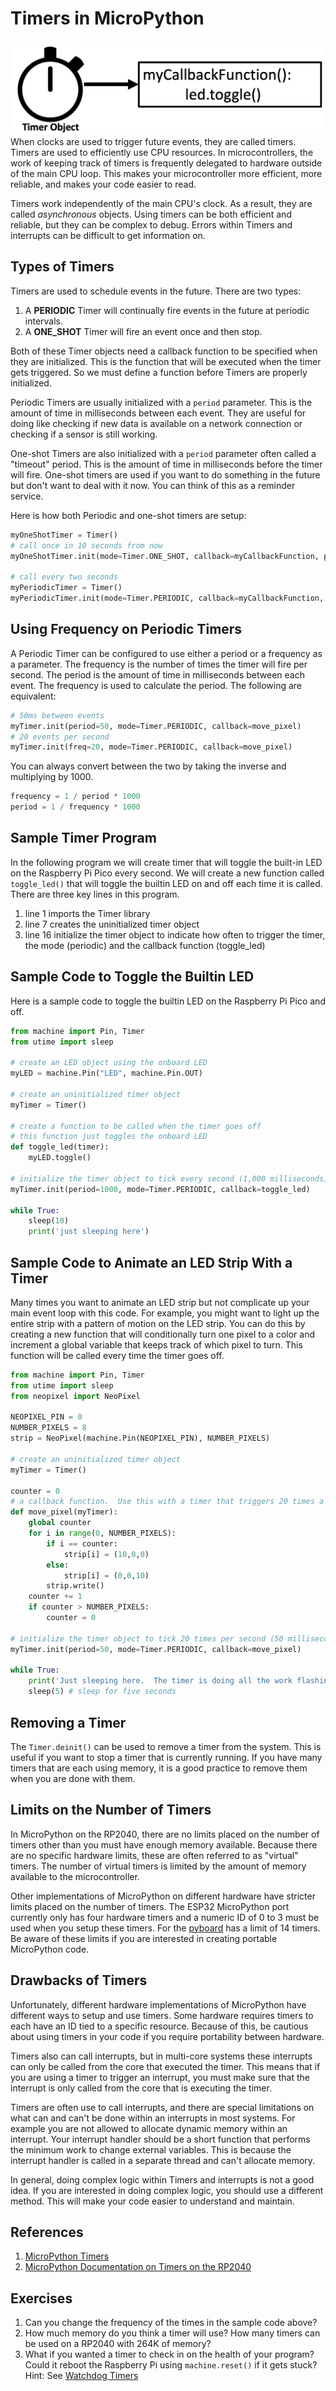 # Timers in MicroPython

![Timer Tutorial Banner](../img/timer-tutorial-banner.png)
When clocks are used to trigger future events, they are called timers.  Timers are used to efficiently use CPU resources.  In microcontrollers, the work of keeping track of timers is frequently delegated to hardware outside of the main CPU loop.  This makes your microcontroller more efficient, more reliable, and makes your code easier to read.

Timers work independently of the main CPU's clock.  As a result, they are called *asynchronous* objects.  Using timers can be both efficient and reliable, but they can be complex to debug.  Errors within Timers and interrupts can be difficult to get information on.

## Types of Timers

Timers are used to schedule events in the future.  There are two types:

1. A **PERIODIC** Timer will continually fire events in the future at periodic intervals.
2. A **ONE_SHOT** Timer will fire an event once and then stop.

Both of these Timer objects need a callback function to be specified when they are initialized.  This is the function that will be executed when the timer gets triggered.  So we must define a function before Timers are properly initialized.

Periodic Timers are usually initialized with a `period` parameter.  This is the amount of time in milliseconds between each event.  They are useful for doing like checking if new data is available on a network connection or checking if a sensor is still working.

One-shot Timers are also initialized with a `period` parameter often called a "timeout" period.  This is the amount of time in milliseconds before the timer will fire.  One-shot timers are used if you want to do something in the future but don't want to deal with it now.  You can think of this as a reminder service.

Here is how both Periodic and one-shot timers are setup:

```python
myOneShotTimer = Timer()
# call once in 10 seconds from now
myOneShotTimer.init(mode=Timer.ONE_SHOT, callback=myCallbackFunction, period=10000)

# call every two seconds
myPeriodicTimer = Timer()
myPeriodicTimer.init(mode=Timer.PERIODIC, callback=myCallbackFunction, period=2000) 
```

## Using Frequency on Periodic Timers

A Periodic Timer can be configured to use either a period or a frequency as a parameter.  The frequency is the number of times the timer will fire per second.  The period is the amount of time in milliseconds between each event.  The frequency is used to calculate the period. The following are equivalent:

```python
# 50ms between events
myTimer.init(period=50, mode=Timer.PERIODIC, callback=move_pixel) 
# 20 events per second
myTimer.init(freq=20, mode=Timer.PERIODIC, callback=move_pixel) 
```

You can always convert between the two by taking the inverse and multiplying by 1000.

```python
frequency = 1 / period * 1000
period = 1 / frequency * 1000
```

## Sample Timer Program

In the following program we will create timer that will toggle the built-in LED on the Raspberry Pi Pico every second.  We will create a new function called ```toggle_led()``` that will toggle the builtin LED on and off each time it is called.  There are three key lines in this program.  

1. line 1 imports the Timer library
2. line 7 creates the uninitialized timer object
3. line 16 initialize the timer object to indicate how often to trigger the timer, the mode (periodic) and the callback function (toggle_led)

## Sample Code to Toggle the Builtin LED

Here is a sample code to toggle the builtin LED on the Raspberry Pi Pico and off.

```python
from machine import Pin, Timer
from utime import sleep

# create an LED object using the onboard LED
myLED = machine.Pin("LED", machine.Pin.OUT)

# create an uninitialized timer object
myTimer = Timer()

# create a function to be called when the timer goes off
# this function just toggles the onboard LED
def toggle_led(timer):
    myLED.toggle()

# initialize the timer object to tick every second (1,000 milliseconds)
myTimer.init(period=1000, mode=Timer.PERIODIC, callback=toggle_led)

while True:
    sleep(10)
    print('just sleeping here')
```

## Sample Code to Animate an LED Strip With a Timer

Many times you want to animate an LED strip but not complicate up your main event loop with this code.  For example, you might want to light up the entire strip with a pattern of motion on the LED strip.  You can do this by creating a new function that will conditionally turn one pixel to a color and increment a global variable that keeps track of which pixel to turn.  This function will be called every time the timer goes off.

```python
from machine import Pin, Timer
from utime import sleep
from neopixel import NeoPixel

NEOPIXEL_PIN = 0
NUMBER_PIXELS = 8
strip = NeoPixel(machine.Pin(NEOPIXEL_PIN), NUMBER_PIXELS)

# create an uninitialized timer object
myTimer = Timer()

counter = 0
# a callback function.  Use this with a timer that triggers 20 times a second
def move_pixel(myTimer):
    global counter
    for i in range(0, NUMBER_PIXELS):
        if i == counter:
            strip[i] = (10,0,0)
        else:
            strip[i] = (0,0,10)
        strip.write()
    counter += 1
    if counter > NUMBER_PIXELS:
        counter = 0

# initialize the timer object to tick 20 times per second (50 milliseconds)
myTimer.init(period=50, mode=Timer.PERIODIC, callback=move_pixel)

while True:
    print('Just sleeping here.  The timer is doing all the work flashing the LED...', counter)
    sleep(5) # sleep for five seconds
```

## Removing a Timer

The ```Timer.deinit()``` can be used to remove a timer from the system.  This is useful if you want to stop a timer that is currently running.  If you have many timers that are each using memory, it is a good practice to remove them when you are done with them.

## Limits on the Number of Timers

In MicroPython on the RP2040, there are no limits placed on the number of timers other than you must have enough memory available.  Because there are no specific hardware limits, these are often referred to as "virtual" timers.  The number of virtual timers is limited by the amount of memory available to the microcontroller.

Other implementations of MicroPython on different hardware have stricter limits placed on the number of timers.  The ESP32 MicroPython port currently only has four hardware timers and a numeric ID of 0 to 3 must be used when you setup these timers. For the [pyboard](https://docs.pyboard.org/en/latest/timers.html) has a limit of 14 timers.  Be aware of these limits if you are interested in creating portable MicroPython code.

## Drawbacks of Timers

Unfortunately, different hardware implementations of MicroPython have different ways to setup and use timers.  Some hardware requires timers to each have an ID tied to a specific resource.  Because of this, be cautious about using timers in your code if you require portability between hardware.

Timers also can call interrupts, but in multi-core systems these interrupts can only be called from the core that executed the timer.  This means that if you are using a timer to trigger an interrupt, you must make sure that the interrupt is only called from the core that is executing the timer.

Timers are often use to call interrupts, and there are special limitations on what can and can't be done within an interrupts in most systems.  For example you are not allowed to allocate dynamic memory within an interrupt.  Your interrupt handler should be a short function that performs the minimum work to change external variables.  This is because the interrupt handler is called in a separate thread and can't allocate memory.

In general, doing complex logic within Timers and interrupts is not a good idea.  If you are interested in doing complex logic, you should use a different method.  This will make your code easier to understand and maintain.

## References

1. [MicroPython Timers](https://docs.micropython.org/en/latest/library/machine.Timer.html)
1. [MicroPython Documentation on Timers on the RP2040](https://docs.micropython.org/en/latest/rp2/quickref.html)

## Exercises

1. Can you change the frequency of the times in the sample code above?
2. How much memory do you think a timer will use?  How many timers can be used on a RP2040 with 264K of memory?
3. What if you wanted a timer to check in on the health of your program?  Could it reboot the Raspberry Pi using ```machine.reset()``` if it gets stuck?  Hint: See [Watchdog Timers](https://docs.micropython.org/en/latest/library/machine.WDT.html)